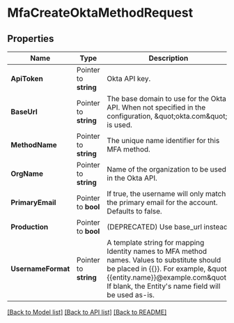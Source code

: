 # MfaCreateOktaMethodRequest


## Properties

Name | Type | Description | Notes
------------ | ------------- | ------------- | -------------
**ApiToken** | Pointer to **string** | Okta API key. | [optional] 
**BaseUrl** | Pointer to **string** | The base domain to use for the Okta API. When not specified in the configuration, \&quot;okta.com\&quot; is used. | [optional] 
**MethodName** | Pointer to **string** | The unique name identifier for this MFA method. | [optional] 
**OrgName** | Pointer to **string** | Name of the organization to be used in the Okta API. | [optional] 
**PrimaryEmail** | Pointer to **bool** | If true, the username will only match the primary email for the account. Defaults to false. | [optional] 
**Production** | Pointer to **bool** | (DEPRECATED) Use base_url instead. | [optional] 
**UsernameFormat** | Pointer to **string** | A template string for mapping Identity names to MFA method names. Values to substitute should be placed in {{}}. For example, \&quot;{{entity.name}}@example.com\&quot;. If blank, the Entity&#x27;s name field will be used as-is. | [optional] 





[[Back to Model list]](../README.md#documentation-for-models) [[Back to API list]](../README.md#documentation-for-api-endpoints) [[Back to README]](../README.md)


